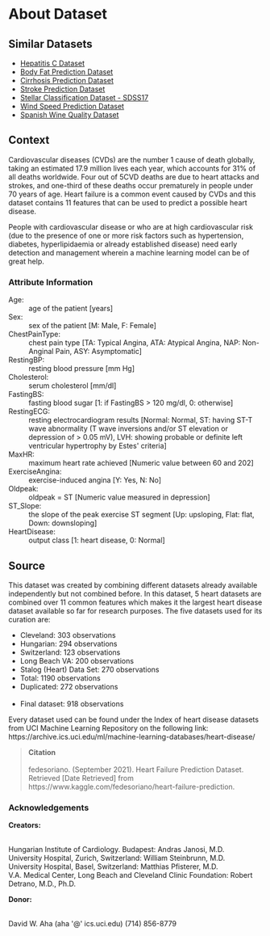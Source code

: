<h1>About Dataset</h1>
<h2>Similar Datasets</h2>
<ul>
<li><a href="https://www.kaggle.com/datasets/fedesoriano/hepatitis-c-dataset">Hepatitis C Dataset</a></li>
<li><a href="https://www.kaggle.com/datasets/fedesoriano/body-fat-prediction-dataset">Body Fat Prediction Dataset</a></li>
<li><a href="https://www.kaggle.com/datasets/fedesoriano/cirrhosis-prediction-dataset">Cirrhosis Prediction Dataset</a></li>
<li><a href="https://www.kaggle.com/datasets/fedesoriano/stroke-prediction-dataset">Stroke Prediction Dataset</a></li>
<li><a href="https://www.kaggle.com/datasets/fedesoriano/stellar-classification-dataset-sdss17">Stellar Classification Dataset - SDSS17</a></li>
<li><a href="https://www.kaggle.com/datasets/fedesoriano/wind-speed-prediction-dataset">Wind Speed Prediction Dataset</a></li>
<li><a href="https://www.kaggle.com/datasets/fedesoriano/spanish-wine-quality-dataset">Spanish Wine Quality Dataset</a></li>
</ul>
<h2>Context</h2>
<p>Cardiovascular diseases (CVDs) are the number 1 cause of death globally, taking an estimated 17.9 million lives each year, which accounts for 31% of all deaths worldwide. Four out of 5CVD deaths are due to heart attacks and strokes, and one-third of these deaths occur prematurely in people under 70 years of age. Heart failure is a common event caused by CVDs and this dataset contains 11 features that can be used to predict a possible heart disease.</p>

<p>People with cardiovascular disease or who are at high cardiovascular risk (due to the presence of one or more risk factors such as hypertension, diabetes, hyperlipidaemia or already established disease) need early detection and management wherein a machine learning model can be of great help.</p>

<h3>Attribute Information</h3>
<dl>
<dt>Age:</dt> <dd>age of the patient [years]</dd>
<dt>Sex:</dt> <dd>sex of the patient [M: Male, F: Female]</dd>
<dt>ChestPainType:</dt> <dd>chest pain type [TA: Typical Angina, ATA: Atypical Angina, NAP: Non-Anginal Pain, ASY: Asymptomatic]</dd>
<dt>RestingBP:</dt> <dd>resting blood pressure [mm Hg]</dd>
<dt>Cholesterol:</dt> <dd>serum cholesterol [mm/dl]</dd>
<dt>FastingBS:</dt> <dd>fasting blood sugar [1: if FastingBS > 120 mg/dl, 0: otherwise]</dd>
<dt>RestingECG:</dt> <dd>resting electrocardiogram results [Normal: Normal, ST: having ST-T wave abnormality (T wave inversions and/or ST elevation or depression of > 0.05 mV), LVH: showing probable or definite left ventricular hypertrophy by Estes' criteria]</dd>
<dt>MaxHR:</dt> <dd>maximum heart rate achieved [Numeric value between 60 and 202]</dd>
<dt>ExerciseAngina:</dt> <dd>exercise-induced angina [Y: Yes, N: No]</dd>
<dt>Oldpeak:</dt> <dd>oldpeak = ST [Numeric value measured in depression]</dd>
<dt>ST_Slope:</dt> <dd>the slope of the peak exercise ST segment [Up: upsloping, Flat: flat, Down: downsloping]</dd>
<dt>HeartDisease:</dt> <dd>output class [1: heart disease, 0: Normal]</dd>
</dl>
<h2>Source</h2>
<p>This dataset was created by combining different datasets already available independently but not combined before. In this dataset, 5 heart datasets are combined over 11 common features which makes it the largest heart disease dataset available so far for research purposes. The five datasets used for its curation are:</p>
<ul>
<li>Cleveland: 303 observations</li>
<li>Hungarian: 294 observations</li>
<li>Switzerland: 123 observations</li>
<li>Long Beach VA: 200 observations</li>
<li>Stalog (Heart) Data Set: 270 observations</li>
<li>Total: 1190 observations</li>
<li>Duplicated: 272 observations</li>
<br>
  <li>Final dataset: 918 observations</li>
</ul>
<p>Every dataset used can be found under the Index of heart disease datasets from UCI Machine Learning Repository on the following link: https://archive.ics.uci.edu/ml/machine-learning-databases/heart-disease/</p>

<blockquote><b>Citation</b><br><br>
fedesoriano. (September 2021). Heart Failure Prediction Dataset. Retrieved [Date Retrieved] from https://www.kaggle.com/fedesoriano/heart-failure-prediction.</blockquote>

<h3>Acknowledgements</h3>
<strong>Creators:</strong><br><br>

<p>Hungarian Institute of Cardiology. Budapest: Andras Janosi, M.D.<br>
University Hospital, Zurich, Switzerland: William Steinbrunn, M.D.<br>
University Hospital, Basel, Switzerland: Matthias Pfisterer, M.D.<br>
V.A. Medical Center, Long Beach and Cleveland Clinic Foundation: Robert Detrano, M.D., Ph.D.<p>
  <strong>Donor:</strong><br><br>
<p>David W. Aha (aha '@' ics.uci.edu) (714) 856-8779</p>
